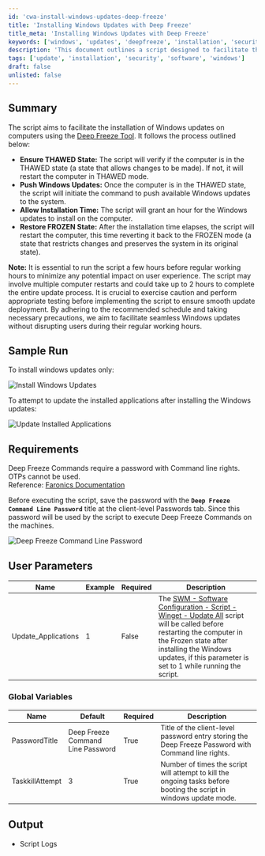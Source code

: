 ```yaml
---
id: 'cwa-install-windows-updates-deep-freeze'
title: 'Installing Windows Updates with Deep Freeze'
title_meta: 'Installing Windows Updates with Deep Freeze'
keywords: ['windows', 'updates', 'deepfreeze', 'installation', 'security']
description: 'This document outlines a script designed to facilitate the installation of Windows updates on computers using the Deep Freeze Tool. It verifies the system state, pushes updates, and manages the transition between THAWED and FROZEN states to ensure a seamless update process without disrupting user experience.'
tags: ['update', 'installation', 'security', 'software', 'windows']
draft: false
unlisted: false
---
```

## Summary

The script aims to facilitate the installation of Windows updates on computers using the [Deep Freeze Tool](https://www.faronics.com/assets/DFS_Manual.pdf). It follows the process outlined below:

- **Ensure THAWED State:** The script will verify if the computer is in the THAWED state (a state that allows changes to be made). If not, it will restart the computer in THAWED mode.
- **Push Windows Updates:** Once the computer is in the THAWED state, the script will initiate the command to push available Windows updates to the system.
- **Allow Installation Time:** The script will grant an hour for the Windows updates to install on the computer.
- **Restore FROZEN State:** After the installation time elapses, the script will restart the computer, this time reverting it back to the FROZEN mode (a state that restricts changes and preserves the system in its original state).

**Note:** It is essential to run the script a few hours before regular working hours to minimize any potential impact on user experience. The script may involve multiple computer restarts and could take up to 2 hours to complete the entire update process. It is crucial to exercise caution and perform appropriate testing before implementing the script to ensure smooth update deployment. By adhering to the recommended schedule and taking necessary precautions, we aim to facilitate seamless Windows updates without disrupting users during their regular working hours.

## Sample Run

To install windows updates only:

![Install Windows Updates](..\..\..\static\img\Deep-Freeze-Automation---Install-Windows-Update\image_1.png)

To attempt to update the installed applications after installing the Windows updates:

![Update Installed Applications](..\..\..\static\img\Deep-Freeze-Automation---Install-Windows-Update\image_2.png)

## Requirements

Deep Freeze Commands require a password with Command line rights. OTPs cannot be used.  
Reference: [Faronics Documentation](https://www.faronics.com/webhelp/DFE/840/EN/wwhelp/wwhimpl/common/html/wwhelp.htm#href=Chapter.1.153.html&single=true)

Before executing the script, save the password with the **`Deep Freeze Command Line Password`** title at the client-level Passwords tab. Since this password will be used by the script to execute Deep Freeze Commands on the machines.

![Deep Freeze Command Line Password](..\..\..\static\img\Deep-Freeze-Automation---Install-Windows-Update\image_3.png)

## User Parameters

| Name                   | Example | Required | Description                                                                                                                                                                                                                   |
|------------------------|---------|----------|-------------------------------------------------------------------------------------------------------------------------------------------------------------------------------------------------------------------------------|
| Update_Applications     | 1       | False    | The [SWM - Software Configuration - Script - Winget - Update All](https://proval.itglue.com/DOC-5078775-12027191) script will be called before restarting the computer in the Frozen state after installing the Windows updates, if this parameter is set to 1 while running the script. |

### Global Variables

| Name              | Default                             | Required | Description                                                                                                  |
|-------------------|-------------------------------------|----------|--------------------------------------------------------------------------------------------------------------|
| PasswordTitle     | Deep Freeze Command Line Password   | True     | Title of the client-level password entry storing the Deep Freeze Password with Command line rights.          |
| TaskkillAttempt   | 3                                   | True     | Number of times the script will attempt to kill the ongoing tasks before booting the script in windows update mode. |

## Output

- Script Logs



